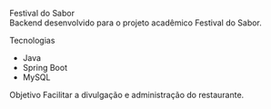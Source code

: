 Festival do Sabor  
Backend desenvolvido para o projeto acadêmico Festival do Sabor.

Tecnologias
- Java
- Spring Boot
- MySQL  

Objetivo
Facilitar a divulgação e administração do restaurante.
